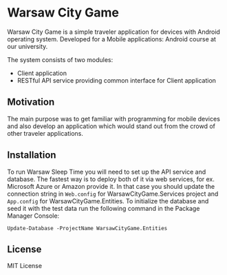 # Warsaw City Game
Warsaw City Game is a simple traveler application for devices with Android operating system. Developed for a Mobile applications: Android course at our university.

The system consists of two modules:
* Client application
* RESTful API service providing common interface for Client application

## Motivation
The main purpose was to get familiar with programming for mobile devices and also develop an application which would stand out from the crowd of other traveler applications.

## Installation
To run Warsaw Sleep Time you will need to set up the API service and database. The fastest way is to deploy both of it via web services, for ex. Microsoft Azure or Amazon provide it.
In that case you should update the connection string in `Web.config` for WarsawCityGame.Services project and `App.config`  for WarsawCityGame.Entities. To initialize the database and seed it with the test data run the following command in the Package Manager Console:
```
Update-Database -ProjectName WarsawCityGame.Entities
```
## License
MIT License
